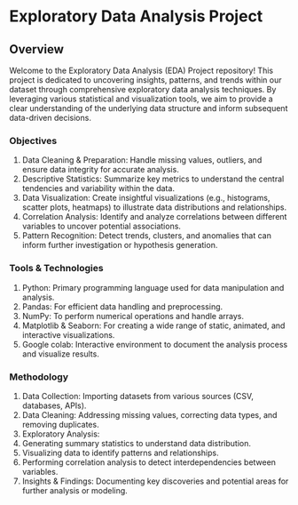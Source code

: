 # Exploratory Data Analysis Project
## Overview
Welcome to the Exploratory Data Analysis (EDA) Project repository! This project is dedicated to uncovering insights, patterns, and trends within our dataset through comprehensive exploratory data analysis techniques. By leveraging various statistical and visualization tools, we aim to provide a clear understanding of the underlying data structure and inform subsequent data-driven decisions.

### Objectives
1) Data Cleaning & Preparation: Handle missing values, outliers, and ensure data integrity for accurate analysis.
2) Descriptive Statistics: Summarize key metrics to understand the central tendencies and variability within the data.
3) Data Visualization: Create insightful visualizations (e.g., histograms, scatter plots, heatmaps) to illustrate data distributions and relationships.
4) Correlation Analysis: Identify and analyze correlations between different variables to uncover potential associations.
5) Pattern Recognition: Detect trends, clusters, and anomalies that can inform further investigation or hypothesis generation.
### Tools & Technologies
1)  Python: Primary programming language used for data manipulation and analysis.
2) Pandas: For efficient data handling and preprocessing.
3) NumPy: To perform numerical operations and handle arrays.
4) Matplotlib & Seaborn: For creating a wide range of static, animated, and interactive visualizations.
5) Google colab: Interactive environment to document the analysis process and visualize results.
### Methodology
1) Data Collection: Importing datasets from various sources (CSV, databases, APIs).
2) Data Cleaning: Addressing missing values, correcting data types, and removing duplicates.
3) Exploratory Analysis:
4) Generating summary statistics to understand data distribution.
5) Visualizing data to identify patterns and relationships.
6) Performing correlation analysis to detect interdependencies between variables.
7) Insights & Findings: Documenting key discoveries and potential areas for further analysis or modeling.

